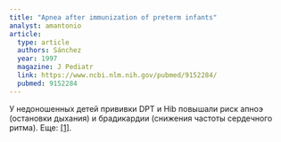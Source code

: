 ```yaml
---
title: "Apnea after immunization of preterm infants"
analyst: amantonio
article:
  type: article
  authors: Sánchez
  year: 1997
  magazine: J Pediatr
  link: https://www.ncbi.nlm.nih.gov/pubmed/9152284/
  pubmed: 9152284
---
```


У недоношенных детей прививки DPT и Hib повышали риск апноэ (остановки дыхания) и брадикардии (снижения частоты сердечного ритма). Еще: [[1]](https://www.ncbi.nlm.nih.gov/pmc/articles/PMC1720966/).
